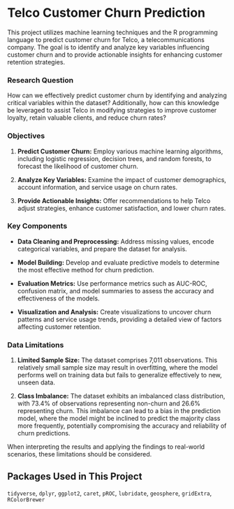 # Telco Customer Churn Prediction

This project utilizes machine learning techniques and the R programming language to predict customer churn for Telco, a telecommunications company. The goal is to identify and analyze key variables influencing customer churn and to provide actionable insights for enhancing customer retention strategies.

### Research Question

How can we effectively predict customer churn by identifying and analyzing critical variables within the dataset? Additionally, how can this knowledge be leveraged to assist Telco in modifying strategies to improve customer loyalty, retain valuable clients, and reduce churn rates?

### Objectives

1. **Predict Customer Churn:** Employ various machine learning algorithms, including logistic regression, decision trees, and random forests, to forecast the likelihood of customer churn.
   
2. **Analyze Key Variables:** Examine the impact of customer demographics, account information, and service usage on churn rates.

3. **Provide Actionable Insights:** Offer recommendations to help Telco adjust strategies, enhance customer satisfaction, and lower churn rates.

### Key Components

- **Data Cleaning and Preprocessing:** Address missing values, encode categorical variables, and prepare the dataset for analysis.
  
- **Model Building:** Develop and evaluate predictive models to determine the most effective method for churn prediction.

- **Evaluation Metrics:** Use performance metrics such as AUC-ROC, confusion matrix, and model summaries to assess the accuracy and effectiveness of the models.

- **Visualization and Analysis:** Create visualizations to uncover churn patterns and service usage trends, providing a detailed view of factors affecting customer retention.

### Data Limitations

1. **Limited Sample Size:** The dataset comprises 7,011 observations. This relatively small sample size may result in overfitting, where the model performs well on training data but fails to generalize effectively to new, unseen data.

2. **Class Imbalance:** The dataset exhibits an imbalanced class distribution, with 73.4% of observations representing non-churn and 26.6% representing churn. This imbalance can lead to a bias in the prediction model, where the model might be inclined to predict the majority class more frequently, potentially compromising the accuracy and reliability of churn predictions.

When interpreting the results and applying the findings to real-world scenarios, these limitations should be considered.

## Packages Used in This Project

`tidyverse`, `dplyr`, `ggplot2`, `caret`, `pROC`, `lubridate`, `geosphere`, `gridExtra`, `RColorBrewer`


